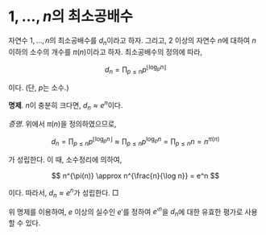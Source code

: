 <!---
title: '$1,\ldots,n$의 최소공배수'
category: Mathematics
language: Korean
--->

# $1,\ldots,n$의 최소공배수

자연수 $1,\ldots,n$의 최소공배수를 $d_n$이라고 하자.
그리고, $2$ 이상의 자연수 $n$에 대하여 $n$이하의 소수의 개수를 $\pi(n)$이라고 하자.
최소공배수의 정의에 따라,

$$
d_n = \prod_{p\leq n}p^{\lfloor{\log_{p}n\rfloor}}
$$

이다. (단, $p$는 소수.)

**명제**. $n$이 충분히 크다면, $d_n\approx e^n$이다.

*증명*. 위에서 $\pi(n)$을 정의하였으므로,

$$
d_n = \prod_{p\leq n}p^{\lfloor{\log_{p}n\rfloor}} \approx \prod_{p\leq n}p^{\log_{p}n} = \prod_{p\leq n}n = n^{\pi(n)}
$$

가 성립한다. 이 때, 소수정리에 의하여,

$$
n^{\pi(n)} \approx n^{\frac{n}{\log n}} = e^n
$$

이다. 따라서, $d_n\approx e^n$가 성립한다. □

위 명제를 이용하여, $e$ 이상의 실수인 $e'$를 정하여 $e'^n$을 $d_n$에
대한 유효한 평가로 사용할 수 있다.
